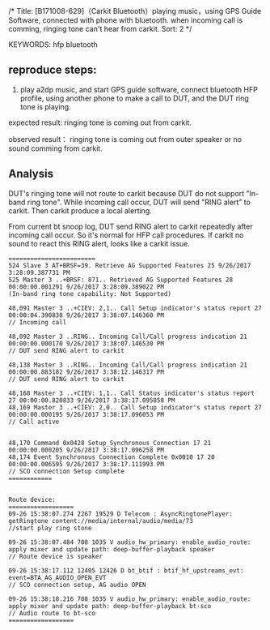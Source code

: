 /*
  Title: [B171008-629]（Carkit Bluetooth）playing music，using GPS Guide Software, connected with phone with bluetooth. when incoming call is comming, ringing tone can't hear from carkit.
  Sort: 2
  */

KEYWORDS: hfp bluetooth

## reproduce steps:

1. play a2dp music, and start GPS guide software, connect bluetooth HFP profile,
using another phone to make a call to DUT, and the DUT ring tone is playing.

expected result: ringing tone is coming out from carkit.


observed result： ringing tone is coming out from outer speaker or no sound comming from carkit.


## Analysis

DUT's ringing tone will not route to carkit because DUT do not support "In-band ring tone". While incoming call occur, DUT will send "RING alert" to carkit. Then carkit produce a local alerting.

From current bt snoop log, DUT send RING alert to carkit repeatedly after incoming call occur. So it's normal for HFP call procedures. If carkit no sound to react this RING alert, looks like a carkit issue.


```
========================
524 Slave 3 AT+BRSF=39. Retrieve AG Supported Features 25 9/26/2017 3:28:09.387731 PM
525 Master 3 ..+BRSF: 871.. Retrieved AG Supported Features 28 00:00:00.001291 9/26/2017 3:28:09.389022 PM
(In-band ring tone capability: Not Supported)

48,091 Master 3 ..+CIEV: 2,1.. Call Setup indicator's status report 27 00:00:04.390838 9/26/2017 3:38:07.146360 PM
// Incoming call

48,092 Master 3 ..RING.. Incoming Call/Call progress indication 21 00:00:00.000170 9/26/2017 3:38:07.146530 PM
// DUT send RING alert to carkit

48,138 Master 3 ..RING.. Incoming Call/Call progress indication 21 00:00:00.883182 9/26/2017 3:38:12.146317 PM
// DUT send RING alert to carkit

48,168 Master 3 ..+CIEV: 1,1.. Call Status indicator's status report 27 00:00:00.820833 9/26/2017 3:38:17.095858 PM
48,169 Master 3 ..+CIEV: 2,0.. Call Setup indicator's status report 27 00:00:00.000195 9/26/2017 3:38:17.096053 PM
// Call active


48,170 Command 0x0428 Setup_Synchronous_Connection 17 21 00:00:00.000205 9/26/2017 3:38:17.096258 PM
48,174 Event Synchronous Connection Complete 0x0010 17 20 00:00:00.006595 9/26/2017 3:38:17.111993 PM
// SCO connection Setup complete
============


Route device:
==================
09-26 15:38:07.274 2267 19529 D Telecom : AsyncRingtonePlayer: getRingtone content://media/internal/audio/media/73
//start play ring stone

09-26 15:38:07.484 708 1035 V audio_hw_primary: enable_audio_route: apply mixer and update path: deep-buffer-playback speaker
// Route device is speaker

09-26 15:38:17.112 12405 12426 D bt_btif : btif_hf_upstreams_evt: event=BTA_AG_AUDIO_OPEN_EVT
// SCO connection setup, AG audio OPEN

09-26 15:38:18.216 708 1035 V audio_hw_primary: enable_audio_route: apply mixer and update path: deep-buffer-playback bt-sco
// Audio route to bt-sco
==================
```
